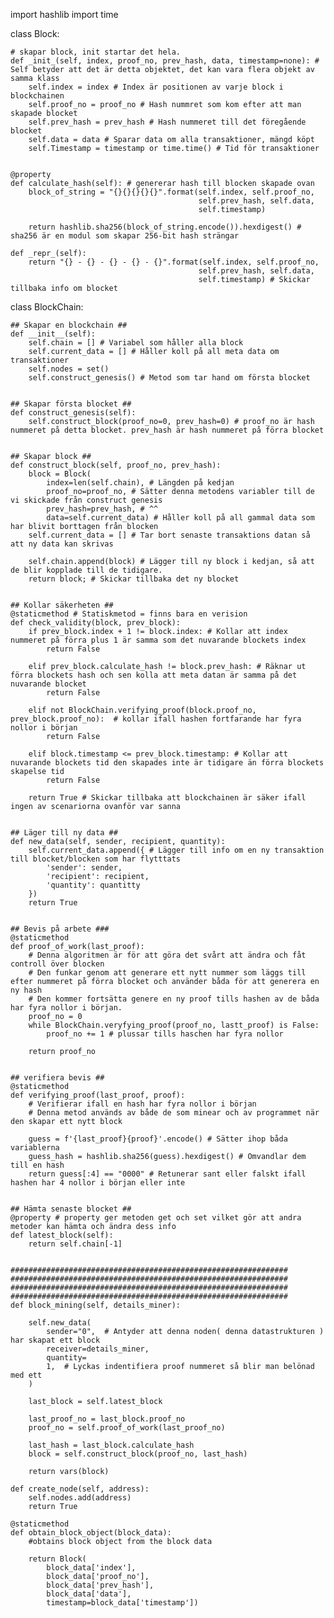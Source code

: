 import hashlib
import time

class Block:

    # skapar block, init startar det hela.
    def _init_(self, index, proof_no, prev_hash, data, timestamp=none): # Self betyder att det är detta objektet, det kan vara flera objekt av samma klass
        self.index = index # Index är positionen av varje block i blockchainen
        self.proof_no = proof_no # Hash nummret som kom efter att man skapade blocket
        self.prev_hash = prev_hash # Hash nummeret till det föregående blocket
        self.data = data # Sparar data om alla transaktioner, mängd köpt
        self.Timestamp = timestamp or time.time() # Tid för transaktioner

    
    @property
    def calculate_hash(self): # genererar hash till blocken skapade ovan
        block_of_string = "{}{}{}{}{}".format(self.index, self.proof_no,
                                              self.prev_hash, self.data,
                                              self.timestamp)

        return hashlib.sha256(block_of_string.encode()).hexdigest() # sha256 är en modul som skapar 256-bit hash strängar

    def _repr_(self):
        return "{} - {} - {} - {} - {}".format(self.index, self.proof_no,
                                              self.prev_hash, self.data,
                                              self.timestamp) # Skickar tillbaka info om blocket





class BlockChain:

    ## Skapar en blockchain ##
    def __init__(self):
        self.chain = [] # Variabel som håller alla block
        self.current_data = [] # Håller koll på all meta data om transaktioner
        self.nodes = set()
        self.construct_genesis() # Metod som tar hand om första blocket


    ## Skapar första blocket ##
    def construct_genesis(self):
        self.construct_block(proof_no=0, prev_hash=0) # proof_no är hash nummeret på detta blocket. prev_hash är hash nummeret på förra blocket


    ## Skapar block ##
    def construct_block(self, proof_no, prev_hash):
        block = Block(
            index=len(self.chain), # Längden på kedjan
            proof_no=proof_no, # Sätter denna metodens variabler till de vi skickade från construct genesis
            prev_hash=prev_hash, # ^^
            data=self.current_data) # Håller koll på all gammal data som har blivit borttagen från blocken
        self.current_data = [] # Tar bort senaste transaktions datan så att ny data kan skrivas

        self.chain.append(block) # Lägger till ny block i kedjan, så att de blir kopplade till de tidigare.
        return block; # Skickar tillbaka det ny blocket


    ## Kollar säkerheten ##
    @staticmethod # Statiskmetod = finns bara en verision
    def check_validity(block, prev_block):
        if prev_block.index + 1 != block.index: # Kollar att index nummeret på förra plus 1 är samma som det nuvarande blockets index
            return False

        elif prev_block.calculate_hash != block.prev_hash: # Räknar ut förra blockets hash och sen kolla att meta datan är samma på det nuvarande blocket
            return False

        elif not BlockChain.verifying_proof(block.proof_no, prev_block.proof_no):  # kollar ifall hashen fortfarande har fyra nollor i början
            return False

        elif block.timestamp <= prev_block.timestamp: # Kollar att nuvarande blockets tid den skapades inte är tidigare än förra blockets skapelse tid
            return False

        return True # Skickar tillbaka att blockchainen är säker ifall ingen av scenariorna ovanför var sanna


    ## Läger till ny data ##
    def new_data(self, sender, recipient, quantity):
        self.current_data.append({ # Lägger till info om en ny transaktion till blocket/blocken som har flytttats
            'sender': sender,
            'recipient': recipient,
            'quantity': quantitty
        })
        return True


    ## Bevis på arbete ###
    @staticmethod
    def proof_of_work(last_proof):
        # Denna algoritmen är för att göra det svårt att ändra och fåt controll över blocken
        # Den funkar genom att generare ett nytt nummer som läggs till efter nummeret på förra blocket och använder båda för att generera en ny hash
        # Den kommer fortsätta genere en ny proof tills hashen av de båda har fyra nollor i början.
        proof_no = 0
        while BlockChain.veryfying_proof(proof_no, lastt_proof) is False:
            proof_no += 1 # plussar tills haschen har fyra nollor

        return proof_no


    ## verifiera bevis ##
    @staticmethod
    def verifying_proof(last_proof, proof):
        # Verifierar ifall en hash har fyra nollor i början
        # Denna metod används av både de som minear och av programmet när den skapar ett nytt block

        guess = f'{last_proof}{proof}'.encode() # Sätter ihop båda variablerna
        guess_hash = hashlib.sha256(guess).hexdigest() # Omvandlar dem till en hash
        return guess[:4] == "0000" # Retunerar sant eller falskt ifall hashen har 4 nollor i början eller inte


    ## Hämta senaste blocket ##
    @property # property ger metoden get och set vilket gör att andra metoder kan hämta och ändra dess info
    def latest_block(self):
        return self.chain[-1]


    ##############################################################
    ##############################################################
    ##############################################################
    ##############################################################
    def block_mining(self, details_miner):

        self.new_data(
            sender="0",  # Antyder att denna noden( denna datastrukturen ) har skapat ett block
            receiver=details_miner,
            quantity=
            1,  # Lyckas indentifiera proof nummeret så blir man belönad med ett
        )

        last_block = self.latest_block

        last_proof_no = last_block.proof_no
        proof_no = self.proof_of_work(last_proof_no)

        last_hash = last_block.calculate_hash
        block = self.construct_block(proof_no, last_hash)

        return vars(block)

    def create_node(self, address):
        self.nodes.add(address)
        return True

    @staticmethod
    def obtain_block_object(block_data):
        #obtains block object from the block data

        return Block(
            block_data['index'],
            block_data['proof_no'],
            block_data['prev_hash'],
            block_data['data'],
            timestamp=block_data['timestamp'])
